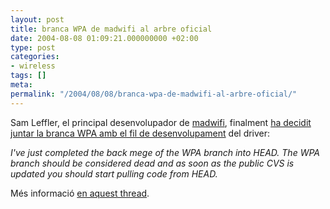 ```yaml
---
layout: post
title: branca WPA de madwifi al arbre oficial
date: 2004-08-08 01:09:21.000000000 +02:00
type: post
categories:
- wireless
tags: []
meta:
permalink: "/2004/08/08/branca-wpa-de-madwifi-al-arbre-oficial/"
---
```

Sam Leffler, el principal desenvolupador de [madwifi](http://sourceforge.net/projects/madwifi/), finalment [ha decidit juntar la branca WPA amb el fil de desenvolupament](http://sourceforge.net/forum/forum.php?forum_id=397248) del driver:

_I've just completed the back mege of the WPA branch into HEAD. The WPA branch should be considered dead and as soon as the public CVS is updated you should start pulling code from HEAD._

Més informació [en aquest thread](http://article.gmane.org/gmane.linux.drivers.madwifi.user/3774).

